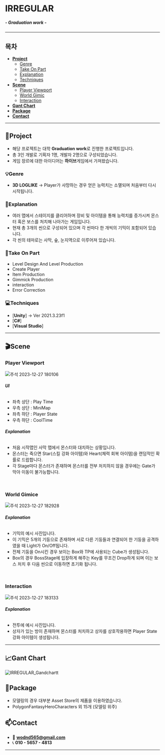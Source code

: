 # **IRREGULAR**
##### - Graduation work -

<hr>

<!--목차-->
## **목차**
- [**Project**](#project)
    - [Genre](#genre)
    - [Take On Part](#take-on-part)
    - [Explanation](#explanation)
    - [Techniques](#techniques)
- [**Scene**](#scene)
    - [Player Viewport](#player-viewport)
    - [World Gimic](#world-gimic)
    - [Interaction](#interaction)
- [**Gant Chart**](#gant-chart)
- [**Package**](#package)
- [**Contact**](#contact)

<hr>

<!--프로젝트 설명-->
## 📁**Project**
- 해당 프로젝트는 대학 **Graduation work**로 진행한 프로젝트입니다.
- 총 3인 개발로 기획자 1명, 개발자 2명으로 구성되었습니다.
- 게임 장르에 대한 아이디어는 **하이브**게임에서 가져왔습니다.

### 💡**Genre**
- **3D LOGLIKE**
-> Player가 사망하는 경우 얻은 능력치는 소멸되며 처음부터 다시 시작됩니다.

### 📖**Explanation**
- 여러 맵에서 스테이지를 클리어하며 장비 및 아이템을 통해 능력치를 증가시켜 몬스터 혹은 보스를 처치해 나아가는 게임입니다.
- 현재 총 3개의 씬으로 구성되어 있으며 각 씬마다 한 개씩의 기믹이 포함되어 있습니다.
- 각 씬의 테마로는 사막, 숲, 눈지역으로 이루어져 있습니다.

### 🎫**Take On Part**
- Level Design And Level Production
- Create Player
- Item Production
- Gimmick Production
- interaction
- Error Correction

### 💻**Techniques**
- [**Unity**]
-> Ver 2021.3.23f1
- [**C#**]
- [**Visual Studio**]

<hr>

## 🎬**Scene**
### **Player Viewport**
![주석 2023-12-27 180106](https://github.com/sju1026/GProject_Script/assets/128655662/e844fdfc-6755-4400-9434-3d34af36a428)
###### **UI**
- 좌측 상단 : Play Time
- 우측 상단 : MiniMap
- 좌측 하단 : Player State
- 우측 하단 : CoolTime

###### **Explanation**
- 처음 시작맵인 사막 맵에서 몬스터와 대치하는 상황입니다.
- 몬스터는 죽으면 Star(스킬 강화 아이템)와 Heart(체력 회복 아이템)을 랜덤적인 확률로 드랍합니다.
- 각 Stage마다 몬스터가 존재하며 몬스터를 전부 처치하지 않을 경우에는 Gate가 막아 이동이 불가능합니다.

<br>

### **World Gimice**
![주석 2023-12-27 182928](https://github.com/sju1026/GProject_Script/assets/128655662/047257cf-52c0-4ab8-a416-03ffe394897d)
###### **Explanation**
- 기믹의 예시 사진입니다.
- 이 기믹은 5개의 기둥으로 존재하며 서로 다른 기둥들과 연결되어 한 기둥을 공격하였을 때 Light가 On/Off됩니다.
- 전체 기둥을 On시킨 경우 보이는 Box와 TP에 사용되는 Cube가 생성됩니다.
- Box의 경우 BossStage에 입장하게 해주는 Key를 무조건 Drop하게 되며 이는 보스 처치 후 다음 씬으로 이동하면 초기화 됩니다.

<br>

### **Interaction**
![주석 2023-12-27 183133](https://github.com/sju1026/GProject_Script/assets/128655662/59f5fa7f-2311-4ca7-912f-194901ed734b)
###### **Explanation**
- 전투에 예시 사진입니다.
- 상자가 있는 방이 존재하며 몬스터를 처치하고 상자를 상호작용하면 Player State강화 아이템이 생성됩니다.

<hr>

<!-- 간트차트 -->
## 📈**Gant Chart**
![IRREGULAR_Gandchartt](https://github.com/sju1026/GProject_Script/assets/128655662/e35638bc-7d1e-4444-be1d-8a8953749314)

<!-- 사용한 패키지 -->
## 📒**Package**
- 모델링의 경우 대부분 Asset Store의 제품을 이용하였습니다.
- PolygonFantasyHeroCharacters 외 15개 (모델링 위주)

<!--접근-->
## 📫**Contact**
- 📧  **wodnd565@gmail.com**
- 📞  **010 - 5657 - 4813**

<hr>
